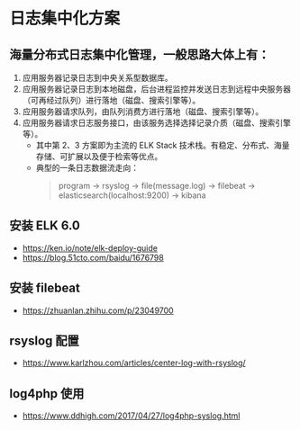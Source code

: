 # 日志集中化方案

## 海量分布式日志集中化管理，一般思路大体上有：
1. 应用服务器记录日志到中央关系型数据库。
2. 应用服务器记录日志到本地磁盘，后台进程监控并发送日志到远程中央服务器（可再经过队列）进行落地（磁盘、搜索引擎等）。
3. 应用服务器请求队列，由队列消费方进行落地（磁盘、搜索引擎等）。
4. 应用服务器请求日志服务接口，由该服务选择选择记录介质（磁盘、搜索引擎等）。
	* 其中第 2、3 方案即为主流的 ELK Stack 技术栈。有稳定、分布式、海量存储、可扩展以及便于检索等优点。
	* 典型的一条日志数据流走向：
		> program -> rsyslog -> file(message.log) -> filebeat -> elasticsearch(localhost:9200) -> kibana

## 安装 ELK 6.0
* https://ken.io/note/elk-deploy-guide
* https://blog.51cto.com/baidu/1676798

## 安装 filebeat
* https://zhuanlan.zhihu.com/p/23049700

## rsyslog 配置
* https://www.karlzhou.com/articles/center-log-with-rsyslog/

## log4php 使用
* https://www.ddhigh.com/2017/04/27/log4php-syslog.html


